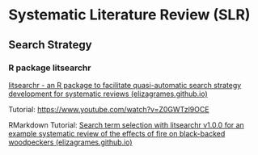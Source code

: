 # Systematic Literature Review (SLR)

## Search Strategy

### R package litsearchr



[litsearchr - an R package to facilitate quasi-automatic search strategy development for systematic reviews (elizagrames.github.io)](https://elizagrames.github.io/litsearchr/#get-started)

Tutorial: https://www.youtube.com/watch?v=Z0GWTzl9OCE

RMarkdown Tutorial: [Search term selection with litsearchr v1.0.0 for an example systematic review of the effects of fire on black-backed woodpeckers (elizagrames.github.io)](https://elizagrames.github.io/litsearchr/litsearchr_vignette.html)

